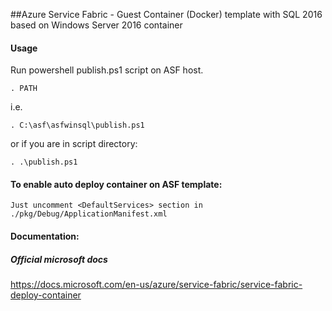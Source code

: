 ##Azure Service Fabric - Guest Container (Docker) template with SQL 2016 based on Windows Server 2016 container

#### Usage
Run powershell publish.ps1 script on ASF host.
```
. PATH
```
i.e.
```
. C:\asf\asfwinsql\publish.ps1
```
or if you are in script directory:
```
. .\publish.ps1
```

#### To enable auto deploy container on ASF template:
```
Just uncomment <DefaultServices> section in ./pkg/Debug/ApplicationManifest.xml
``` 

#### Documentation:

##### Official microsoft docs 

https://docs.microsoft.com/en-us/azure/service-fabric/service-fabric-deploy-container
